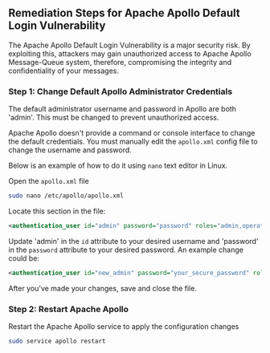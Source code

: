 

## Remediation Steps for Apache Apollo Default Login Vulnerability

The Apache Apollo Default Login Vulnerability is a major security risk. By exploiting this, attackers may gain unauthorized access to Apache Apollo Message-Queue system, therefore, compromising the integrity and confidentiality of your messages.

### Step 1: Change Default Apollo Administrator Credentials

The default administrator username and password in Apollo are both 'admin'. This must be changed to prevent unauthorized access.

Apache Apollo doesn't provide a command or console interface to change the default credentials. You must manually edit the `apollo.xml` config file to change the username and password.

Below is an example of how to do it using `nano` text editor in Linux.

Open the `apollo.xml` file

```bash
sudo nano /etc/apollo/apollo.xml
```

Locate this section in the file:

```xml
<authentication_user id="admin" password="password" roles="admin,operator"/>
```

Update 'admin' in the `id` attribute to your desired username and 'password' in the `password` attribute to your desired password. An example change could be:

```xml
<authentication_user id="new_admin" password="your_secure_password" roles="admin,operator"/>
```
After you've made your changes, save and close the file.

### Step 2: Restart Apache Apollo

Restart the Apache Apollo service to apply the configuration changes

```bash
sudo service apollo restart
```